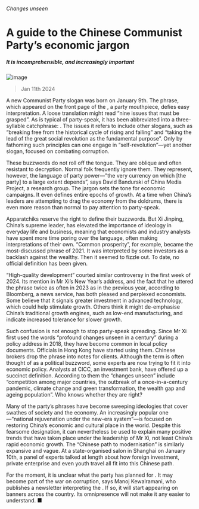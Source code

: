 ###### Changes unseen
# A guide to the Chinese Communist Party’s economic jargon 
##### It is incomprehensible, and increasingly important 
![image](images/20240113_FNP003.jpg) 
> Jan 11th 2024 
A new Communist Party slogan was born on January 9th. The phrase, which appeared on the front page of the , a party mouthpiece, defies easy interpretation. A loose translation might read “nine issues that must be grasped”. As is typical of party-speak, it has been abbreviated into a three-syllable catchphrase: . The issues it refers to include other slogans, such as “breaking free from the historical cycle of rising and falling” and “taking the lead of the great social revolution as the fundamental purpose”. Only by fathoming such principles can one engage in “self-revolution”—yet another slogan, focused on combating corruption. 
These buzzwords do not roll off the tongue. They are oblique and often resistant to decryption. Normal folk frequently ignore them. They represent, however, the language of party power—”the very currency on which [the party] to a large extent depends”, says David Bandurski of China Media Project, a research group. The jargon sets the tone for economic campaigns. It even defines entire epochs of growth. At a time when China’s leaders are attempting to drag the economy from the doldrums, there is even more reason than normal to pay attention to party-speak.
Apparatchiks reserve the right to define their buzzwords. But Xi Jinping, China’s supreme leader, has elevated the importance of ideology in everyday life and business, meaning that economists and industry analysts have spent more time poring over the language, often making interpretations of their own. “Common prosperity”, for example, became the most-discussed phrase of 2021. It was interpreted by some investors as a backlash against the wealthy. Then it seemed to fizzle out. To date, no official definition has been given. 
“High-quality development” courted similar controversy in the first week of 2024. Its mention in Mr Xi’s New Year’s address, and the fact that he uttered the phrase twice as often in 2023 as in the previous year, according to Bloomberg, a news service, has both pleased and perplexed economists. Some believe that it signals greater investment in advanced technology, which could help stimulate growth. Others think it might de-emphasise China’s traditional growth engines, such as low-end manufacturing, and indicate increased tolerance for slower growth. 
Such confusion is not enough to stop party-speak spreading. Since Mr Xi first used the words “profound changes unseen in a century” during a policy address in 2018, they have become common in local policy documents. Officials in Hong Kong have started using them. Chinese brokers drop the phrase into notes for clients. Although the term is often thought of as a political buzzword, some experts are now trying to fit it into economic policy. Analysts at CICC, an investment bank, have offered up a succinct definition. According to them the “changes unseen” include “competition among major countries, the outbreak of a once-in-a-century pandemic, climate change and green transformation, the wealth gap and ageing population”. Who knows whether they are right?
Many of the party’s phrases have become sweeping ideologies that cover swathes of society and the economy. An increasingly popular one—“national rejuvenation under the new-era system”—is focused on restoring China’s economic and cultural place in the world. Despite this fearsome designation, it can nevertheless be used to explain many positive trends that have taken place under the leadership of Mr Xi, not least China’s rapid economic growth. The “Chinese path to modernisation” is similarly expansive and vague. At a state-organised salon in Shanghai on January 10th, a panel of experts talked at length about how foreign investment, private enterprise and even youth travel all fit into this Chinese path. 
For the moment, it is unclear what the party has planned for . It may become part of the war on corruption, says Manoj Kewalramani, who publishes a newsletter interpreting the . If so, it will start appearing on banners across the country. Its omnipresence will not make it any easier to understand. ■

